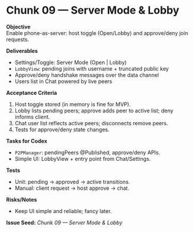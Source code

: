 # Chunk 09 — Server Mode & Lobby

**Objective**  
Enable phone-as-server: host toggle (Open/Lobby) and approve/deny join requests.

**Deliverables**
- Settings/Toggle: Server Mode (Open | Lobby)
- `LobbyView`: pending joins with username + truncated public key
- Approve/deny handshake messages over the data channel
- Users list in Chat powered by live peers

**Acceptance Criteria**
1. Host toggle stored (in memory is fine for MVP).
2. Lobby lists pending peers; approve adds peer to active list; deny informs client.
3. Chat user list reflects active peers; disconnects remove peers.
4. Tests for approve/deny state changes.

**Tasks for Codex**
- `P2PManager`: pendingPeers @Published, approve/deny APIs.
- Simple UI: LobbyView + entry point from Chat/Settings.

**Tests**
- Unit: pending → approved → active transitions.
- Manual: client request → host approve → chat.

**Risks/Notes**
- Keep UI simple and reliable; fancy later.

**Issue Seed:** _Chunk 09 — Server Mode & Lobby_
